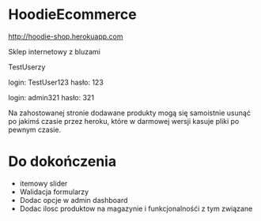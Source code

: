 # HoodieEcommerce

http://hoodie-shop.herokuapp.com


Sklep internetowy z bluzami

TestUserzy

login: TestUser123 hasło: 123

login: admin321 hasło: 321


Na zahostowanej stronie dodawane produkty mogą się samoistnie usunąć po jakimś czasie przez heroku, które w darmowej wersji kasuje pliki po pewnym czasie.

# Do dokończenia #
* itemowy slider
* Walidacja formularzy
* Dodac opcje w admin dashboard
* Dodac ilosc produktow na magazynie i funkcjonalnośći z tym związane
